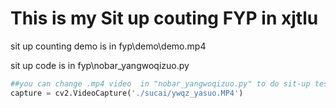 # This is my Sit up couting  FYP in xjtlu 

sit up counting demo is in fyp\demo\demo.mp4

sit up code is in fyp\nobar_yangwoqizuo.py

```python
##you can change .mp4 video  in "nobar_yangwoqizuo.py" to do sit-up test
capture = cv2.VideoCapture('./sucai/ywqz_yasuo.MP4')
```
